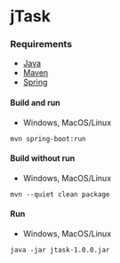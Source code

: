 # jTask

### Requirements
* [Java](https://openjdk.org/)  
* [Maven](https://maven.apache.org)  
* [Spring](https://spring.io)

#### Build and run
* Windows, MacOS/Linux
```
mvn spring-boot:run
```
#### Build without run
* Windows, MacOS/Linux
```
mvn --quiet clean package
```
#### Run
* Windows, MacOS/Linux
```
java -jar jtask-1.0.0.jar
```
